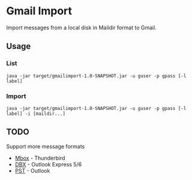 # Gmail Import

Import messages from a local disk in Maildir format to Gmail.

## Usage

### List
```
java -jar target/gmailimport-1.0-SNAPSHOT.jar -u guser -p gpass [-l label]
```

### Import
```
java -jar target/gmailimport-1.0-SNAPSHOT.jar -u guser -p gpass [-l label] -i [maildir...]
```

## TODO

Support more message formats

* [Mbox](http://en.wikipedia.org/wiki/Mbox) - Thunderbird
* [DBX](http://jmbox.svn.sourceforge.net/viewvc/jmbox/trunk/src/java/jmbox/oe5dbx/) - Outlook Express 5/6
* [PST](http://code.google.com/p/java-libpst/) - Outlook
